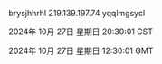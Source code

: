brysjhhrhl 219.139.197.74 yqqlmgsycl

2024年 10月 27日 星期日 20:30:01 CST

2024年 10月 27日 星期日 12:30:01 GMT
